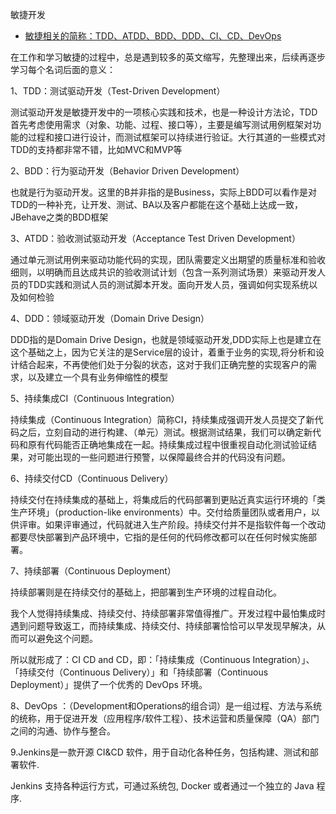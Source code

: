 敏捷开发

* [敏捷相关的简称：TDD、ATDD、BDD、DDD、CI、CD、DevOps](https://www.jianshu.com/p/4463eaf0dd42)

在工作和学习敏捷的过程中，总是遇到较多的英文缩写，先整理出来，后续再逐步学习每个名词后面的意义：

1、TDD：测试驱动开发（Test-Driven Development）

测试驱动开发是敏捷开发中的一项核心实践和技术，也是一种设计方法论，TDD首先考虑使用需求（对象、功能、过程、接口等），主要是编写测试用例框架对功能的过程和接口进行设计，而测试框架可以持续进行验证。大行其道的一些模式对TDD的支持都非常不错，比如MVC和MVP等

2、BDD：行为驱动开发（Behavior Driven Development）

也就是行为驱动开发。这里的B并非指的是Business，实际上BDD可以看作是对TDD的一种补充，让开发、测试、BA以及客户都能在这个基础上达成一致，JBehave之类的BDD框架

3、ATDD：验收测试驱动开发（Acceptance Test Driven Development）

通过单元测试用例来驱动功能代码的实现，团队需要定义出期望的质量标准和验收细则，以明确而且达成共识的验收测试计划（包含一系列测试场景）来驱动开发人员的TDD实践和测试人员的测试脚本开发。面向开发人员，强调如何实现系统以及如何检验

4、DDD：领域驱动开发（Domain Drive Design）

DDD指的是Domain Drive Design，也就是领域驱动开发,DDD实际上也是建立在这个基础之上，因为它关注的是Service层的设计，着重于业务的实现,将分析和设计结合起来，不再使他们处于分裂的状态，这对于我们正确完整的实现客户的需求，以及建立一个具有业务伸缩性的模型

5、持续集成CI（Continuous Integration）

持续集成（Continuous Integration）简称CI，持续集成强调开发人员提交了新代码之后，立刻自动的进行构建、（单元）测试。根据测试结果，我们可以确定新代码和原有代码能否正确地集成在一起。持续集成过程中很重视自动化测试验证结果，对可能出现的一些问题进行预警，以保障最终合并的代码没有问题。

6、持续交付CD（Continuous Delivery）

持续交付在持续集成的基础上，将集成后的代码部署到更贴近真实运行环境的「类生产环境」（production-like environments）中。交付给质量团队或者用户，以供评审。如果评审通过，代码就进入生产阶段。持续交付并不是指软件每一个改动都要尽快部署到产品环境中，它指的是任何的代码修改都可以在任何时候实施部署。

7、持续部署（Continuous Deployment）

持续部署则是在持续交付的基础上，把部署到生产环境的过程自动化。

我个人觉得持续集成、持续交付、持续部署非常值得推广。开发过程中最怕集成时遇到问题导致返工，而持续集成、持续交付、持续部署恰恰可以早发现早解决，从而可以避免这个问题。

所以就形成了：CI CD and CD，即：「持续集成（Continuous Integration）」、「持续交付（Continuous Delivery）」和「持续部署（Continuous Deployment）」提供了一个优秀的 DevOps 环境。

8、DevOps ：（Development和Operations的组合词）是一组过程、方法与系统的统称，用于促进开发（应用程序/软件工程）、技术运营和质量保障（QA）部门之间的沟通、协作与整合。

9.Jenkins是一款开源 CI&CD 软件，用于自动化各种任务，包括构建、测试和部署软件.

Jenkins 支持各种运行方式，可通过系统包, Docker 或者通过一个独立的 Java 程序.

